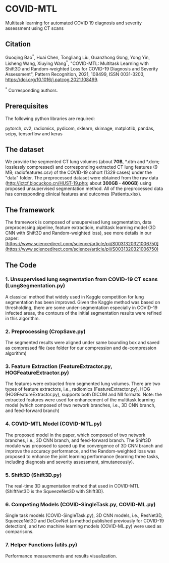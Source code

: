 # COVID-MTL
Multitask learning for automated COVID 19 diagnosis and severity assessment using CT scans

## Citation
Guoqing Bao<sup>\*</sup>, Huai Chen, Tongliang Liu, Guanzhong Gong, Yong Yin, Lisheng Wang, Xiuying Wang<sup>\*</sup>, "COVID-MTL: Multitask Learning with Shift3D and Random-weighted Loss for COVID-19 Diagnosis and Severity Assessment", Pattern Recognition, 2021, 108499, ISSN 0031-3203, https://doi.org/10.1016/j.patcog.2021.108499.

<sup>*</sup> Corresponding authors.

## Prerequisites
The following python libraries are required:

pytorch, cv2, radiomics, pydicom, sklearn, skimage, matplotlib, pandas, scipy, tensorflow and keras

## The dataset
We provide the segmented CT lung volumes (about **7GB**, *.dtm and *.dcm; losslessly compressed) and corresponding extracted CT lung features (9 MB; radiofeatures.csv) of the COVID-19 cohort (1329 cases) under the "data" folder. The preprocessed dataset were obtained from the raw data (http://ictcf.biocuckoo.cn/HUST-19.php; about **300GB - 400GB**) using proposed unsupervised segmentation method. All of the preprocessed data has corresponding clinical features and outcomes (Patients.xlsx).

## The framework
The framework is composed of unsupervised lung segmentation, data preprocessing pipeline, feature extractioin, multitask learning model (3D CNN with Shift3D and Random-weighted loss), see more details in our paper: [https://www.sciencedirect.com/science/article/pii/S0031320321006750](https://www.sciencedirect.com/science/article/pii/S0031320321006750)

## The Code

### 1. Unsupervised lung segmentation from COVID-19 CT scans (LungSegmentation.py)
A classical method that widely used in Kaggle competition for lung segmentation has been improved. Given the Kaggle method was based on thresholding, there are some under-segmentation especially in COVID-19 infected areas, the contours of the initial segmentation results were refined in this algorithm.

### 2. Preprocessing (CropSave.py)
The segmented results were aligned under same bounding box and saved as compressed file (see folder for our compression and de-compression algorithm)

### 3. Feature Extraction (FeatureExtractor.py, HOGFeatureExtractor.py)
The features were extracted from segmented lung volumes. There are two types of feature extractors, i.e., radiomics (FeatureExtractor.py), HOG (HOGFeatureExtractor.py), supports both DICOM and NII formats. Note: the extracted features were used for enhancement of the multitask learning model (which composed of two network branches, i.e., 3D CNN branch, and feed-forward branch)

### 4. COVID-MTL Model (COVID-MTL.py)
The proposed model in the paper, which composed of two network branches, i.e., 3D CNN branch, and feed-forward branch. The Shift3D module was proposed to speed up the convergence of 3D CNN branch and improve the accuracy performance, and the Random-weighted loss was proposed to enhance the joint learning performance (learning three tasks, including diagnosis and severity assessment, simutaneously). 

### 5. Shift3D (Shift3D.py)
The real-time 3D augmentation method that used in COVID-MTL (ShiftNet3D is the SqueezeNet3D with Shift3D).

### 6. Competing Models (COVID-SingleTask.py, COVID-ML.py)
Single task models (COVID-SingleTask.py), 3D CNN models, i.e., ResNet3D, SqueezeNet3D and DeCovNet (a method published previously for COVID-19 detection), and two machine learning models (COVID-ML.py) were used as comparisons.

### 7. Helper Functions (utils.py)
Performance measurements and results visualization.


